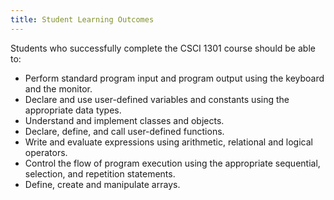 ```yaml
---
title: Student Learning Outcomes
---
```


<!--
Student Learning Outcomes Assessment Policy
https://www.augusta.edu/services/legal/policyinfo/policy/student-learning-outcomes-assessment-policy.pdf

Bloom’s Taxonomy of Educational Objective
https://en.wikipedia.org/wiki/Bloom's_taxonomy

-->

Students who successfully complete the CSCI 1301 course should be able to:

- Perform standard program input and program output using the keyboard and the monitor.
- Declare and use user-defined variables and constants using the appropriate data types.
- Understand and implement classes and objects.
- Declare, define, and call user-defined functions.
- Write and evaluate expressions using arithmetic, relational and logical operators.
- Control the flow of program execution using the appropriate sequential, selection, and repetition statements.
- Define, create and manipulate arrays.
